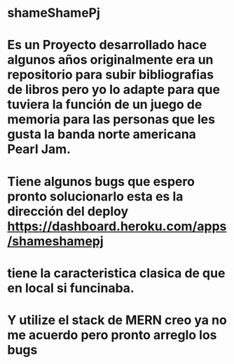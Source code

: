 # shameShamePj

# Es un Proyecto desarrollado hace algunos años originalmente era un repositorio para subir bibliografias de libros pero yo lo adapte para que tuviera la función de un juego de memoria para las personas que les gusta la banda norte americana Pearl Jam.
# 
# Tiene algunos bugs que espero pronto solucionarlo esta es la dirección del deploy https://dashboard.heroku.com/apps/shameshamepj 
# tiene la caracteristica clasica de que en local si funcinaba.

# Y utilize el stack de MERN creo ya no me acuerdo pero pronto arreglo los bugs
